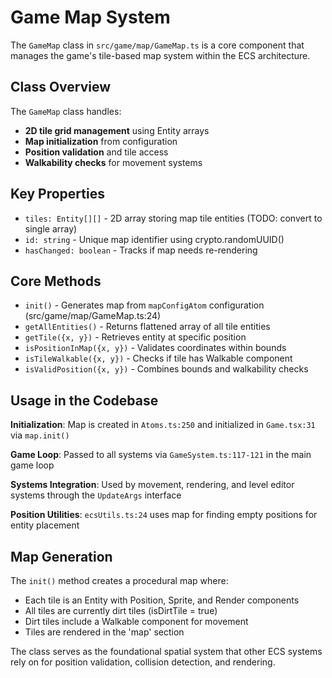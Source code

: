 # Game Map System

The `GameMap` class in `src/game/map/GameMap.ts` is a core component that manages the game's tile-based map system within the ECS architecture.

## Class Overview

The `GameMap` class handles:

- **2D tile grid management** using Entity arrays
- **Map initialization** from configuration
- **Position validation** and tile access
- **Walkability checks** for movement systems

## Key Properties

- `tiles: Entity[][]` - 2D array storing map tile entities (TODO: convert to single array)
- `id: string` - Unique map identifier using crypto.randomUUID()
- `hasChanged: boolean` - Tracks if map needs re-rendering

## Core Methods

- `init()` - Generates map from `mapConfigAtom` configuration (src/game/map/GameMap.ts:24)
- `getAllEntities()` - Returns flattened array of all tile entities
- `getTile({x, y})` - Retrieves entity at specific position
- `isPositionInMap({x, y})` - Validates coordinates within bounds
- `isTileWalkable({x, y})` - Checks if tile has Walkable component
- `isValidPosition({x, y})` - Combines bounds and walkability checks

## Usage in the Codebase

**Initialization**: Map is created in `Atoms.ts:250` and initialized in `Game.tsx:31` via `map.init()`

**Game Loop**: Passed to all systems via `GameSystem.ts:117-121` in the main game loop

**Systems Integration**: Used by movement, rendering, and level editor systems through the `UpdateArgs` interface

**Position Utilities**: `ecsUtils.ts:24` uses map for finding empty positions for entity placement

## Map Generation

The `init()` method creates a procedural map where:

- Each tile is an Entity with Position, Sprite, and Render components
- All tiles are currently dirt tiles (isDirtTile = true)
- Dirt tiles include a Walkable component for movement
- Tiles are rendered in the 'map' section

The class serves as the foundational spatial system that other ECS systems rely on for position validation, collision detection, and rendering.

